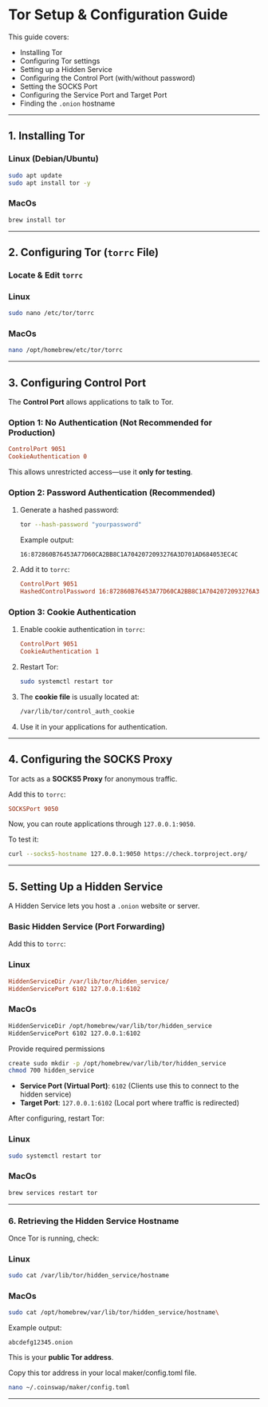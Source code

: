 # **Tor Setup & Configuration Guide**

This guide covers:
- Installing Tor  
- Configuring Tor settings  
- Setting up a Hidden Service  
- Configuring the Control Port (with/without password)  
- Setting the SOCKS Port  
- Configuring the Service Port and Target Port  
- Finding the `.onion` hostname  

---

## **1. Installing Tor**
### **Linux (Debian/Ubuntu)**
```bash
sudo apt update
sudo apt install tor -y
```

### MacOs
```bash
brew install tor
```


---

## **2. Configuring Tor (`torrc` File)**
### **Locate & Edit `torrc`**
### Linux
```bash
sudo nano /etc/tor/torrc
```
### MacOs
```bash
nano /opt/homebrew/etc/tor/torrc
```

---

## **3. Configuring Control Port**
The **Control Port** allows applications to talk to Tor.

### **Option 1: No Authentication (Not Recommended for Production)**
```ini
ControlPort 9051
CookieAuthentication 0
```
This allows unrestricted access—use it **only for testing**.

### **Option 2: Password Authentication (Recommended)**
1. Generate a hashed password:
   ```bash
   tor --hash-password "yourpassword"
   ```
   Example output:
   ```
   16:872860B76453A77D60CA2BB8C1A7042072093276A3D701AD684053EC4C
   ```
2. Add it to `torrc`:
   ```ini
   ControlPort 9051
   HashedControlPassword 16:872860B76453A77D60CA2BB8C1A7042072093276A3D701AD684053EC4C
   ```

### **Option 3: Cookie Authentication**
1. Enable cookie authentication in `torrc`:
   ```ini
   ControlPort 9051
   CookieAuthentication 1
   ```
2. Restart Tor:
   ```bash
   sudo systemctl restart tor
   ```
3. The **cookie file** is usually located at:
   ```bash
   /var/lib/tor/control_auth_cookie
   ```
4. Use it in your applications for authentication.

---

## **4. Configuring the SOCKS Proxy**
Tor acts as a **SOCKS5 Proxy** for anonymous traffic.

Add this to `torrc`:
```ini
SOCKSPort 9050
```
Now, you can route applications through `127.0.0.1:9050`.

To test it:
```bash
curl --socks5-hostname 127.0.0.1:9050 https://check.torproject.org/
```

---

## **5. Setting Up a Hidden Service**
A Hidden Service lets you host a `.onion` website or server.

### **Basic Hidden Service (Port Forwarding)**
Add this to `torrc`:
### Linux
```ini
HiddenServiceDir /var/lib/tor/hidden_service/
HiddenServicePort 6102 127.0.0.1:6102
```

### MacOs
```bash
HiddenServiceDir /opt/homebrew/var/lib/tor/hidden_service
HiddenServicePort 6102 127.0.0.1:6102
```
Provide required permissions
```bash
create sudo mkdir -p /opt/homebrew/var/lib/tor/hidden_service
chmod 700 hidden_service
```

- **Service Port (Virtual Port)**: `6102` (Clients use this to connect to the hidden service)
- **Target Port**: `127.0.0.1:6102` (Local port where traffic is redirected)

After configuring, restart Tor:
### Linux
```bash
sudo systemctl restart tor
```

### MacOs
```bash
brew services restart tor
```

---

### **6. Retrieving the Hidden Service Hostname**
Once Tor is running, check:
### Linux
```bash
sudo cat /var/lib/tor/hidden_service/hostname
```

### MacOs
```bash
sudo cat /opt/homebrew/var/lib/tor/hidden_service/hostname\
```

Example output:
```
abcdefg12345.onion
```
This is your **public Tor address**.

Copy this tor address in your local maker/config.toml file.

```bash
nano ~/.coinswap/maker/config.toml
```

---